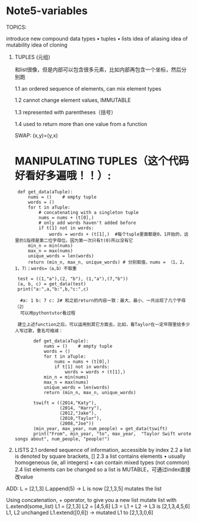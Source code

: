 # Note5-variables

TOPICS:

  introduce new compound data types
    • tuples
    • lists
  idea of aliasing
  idea of mutability
  idea of cloning

1. TUPLES (元组) 

   和list很像，但是内部可以包含很多元素，比如内部再包含一个坐标，然后分别跑

    1.1 an ordered sequence of elements, can mix element types
  
    1.2 cannot change element values, IMMUTABLE
  
    1.3 represented with parentheses（括号）
  
    1.4 used to return more than one value from a function
  
   SWAP: (x,y)=(y,x)
   
   # MANIPULATING TUPLES（这个代码好看好多遍哦！！）:
   
        def get_data(aTuple):
            nums = ()    # empty tuple
            words = ()
            for t in aTuple:
                # concatenating with a singleton tuple
                nums = nums + (t[0],)
                # only add words haven't added before
                if t[1] not in words:
                    words = words + (t[1],)  #每个tuple里面都是0，1开始的，这里的1指得是第二位字母位。因为第一次只有t(0)所以没有它
            min_n = min(nums)
            max_n = max(nums)
            unique_words = len(words)
            return (min_n, max_n, unique_words) # 分别取值，nums = （1，2，1，7）；words=（a,b）不取重

        test = ((1,"a"),(2, "b"), (1,"a"),(7,"b"))
        (a, b, c) = get_data(test)
        print("a:",a,"b:",b,"c:",c)

         #a: 1 b: 7 c: 2# 和之前return的内容一致：最大、最小、一共出现了几个字母（2）
         可以用pythontutor看过程

        建立上述function之后，可以运用到其它方面去，比如，看Taylor在一定年限里给多少人写过歌，重名可缩减：
        
              def get_data(aTuple):
                  nums = ()    # empty tuple
                  words = ()
                  for t in aTuple:
                      nums = nums + (t[0],)
                      if t[1] not in words:
                          words = words + (t[1],)
                  min_n = min(nums)
                  max_n = max(nums)
                  unique_words = len(words)
                  return (min_n, max_n, unique_words)

              tswift = ((2014,"Katy"),
                        (2014, "Harry"),
                        (2012,"Jake"),
                        (2010,"Taylor"),
                        (2008,"Joe"))
              (min_year, max_year, num_people) = get_data(tswift)
              print("From", min_year, "to", max_year,  "Taylor Swift wrote songs about", num_people, "people!")

2. LISTS
  2.1 ordered sequence of information, accessible by index
  2.2 a list is denoted by square brackets, []
  2.3 a list contains elements
    • usually homogeneous (ie, all integers)
    • can contain mixed types (not common)
  2.4 list elements can be changed so a list is MUTABLE，可通过index直接改value
  
  ADD: 
  L = [2,1,3]
  L.append(5) -> L is now [2,1,3,5]
  mutates the list
  
  Using concatenation, + operator, to give you a new list
  mutate list with L.extend(some_list)
      L1 = [2,1,3]
      L2 = [4,5,6]
      L3 = L1 + L2  -> L3 is [2,1,3,4,5,6]
      L1, L2 unchanged
      L1.extend([0,6]) -> mutated L1 to [2,1,3,0,6] 
  

